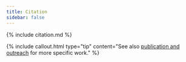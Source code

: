 ```yaml
---
title: Citation
sidebar: false
---
```


{% include citation.md %}

{% include callout.html type="tip" content="See also [publication and outreach](/project/outreach) for more specific work." %}
